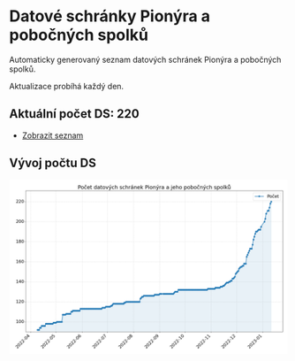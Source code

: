 # Datové schránky Pionýra a pobočných spolků

Automaticky generovaný seznam datových schránek Pionýra a pobočných spolků.

Aktualizace probíhá každý den.

## Aktuální počet DS: 220

- [Zobrazit seznam](datovky.csv)

## Vývoj počtu DS

![Vývoj počtu datových schránek](history.png)
